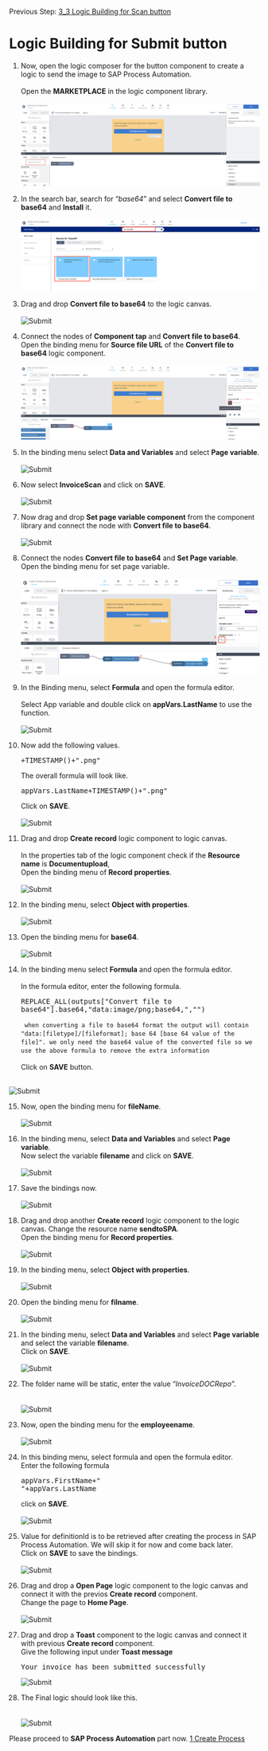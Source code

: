 Previous Step: <a href="https://github.com/SAP-samples/process-automation-enablement/tree/main/Workshops/LCNC_Roadshow/Build%20Apps/3%20Details%20Page/3_3%20Logic%20Building%20for%20Scan%20button/Readme.md">3_3 Logic Building for Scan button</a>


# Logic Building for Submit button


1. Now, open the logic composer for the button component to create a logic to send the image to SAP Process Automation.<br><br>
Open the <b>MARKETPLACE</b> in the logic component library.<br><br>
![Submit](Images/01.png)

2. In the search bar, search for “<i>base64</i>” and select <b>Convert file to base64</b>
and <b>Install</b> it.<br><br>
![Submit](Images/02.png)

3. Drag and drop <b>Convert file to base64</b> to the logic canvas.<br><br>
![Submit](Images/03.png)

4. Connect the nodes of <b>Component tap</b> and <b>Convert file to base64</b>.
Open the binding menu for <b>Source file URL</b> of the <b>Convert file to base64</b> logic component.<br><br>
![Submit](Images/04.png)

5. In the binding menu select <b>Data and Variables</b> and select <b>Page variable</b>.<br><br>
![Submit](Images/05.png)

6. Now select <b>InvoiceScan</b> and click on <b>SAVE</b>.<br><br>
![Submit](Images/06.png)

7. Now drag and drop <b>Set page variable component</b> from the component library and connect the node with <b>Convert file to base64</b>.<br><br>
![Submit](Images/07.png)

8. Connect the nodes <b>Convert file to base64</b> and <b>Set Page variable</b>. <br>Open the binding menu for set page variable.<br><br>
![Submit](Images/08.png)

9. In the Binding menu, select <b>Formula</b> and open the formula editor.<br>				
Select App variable and double click on <b>appVars.LastName</b> to use the function.<br><br>
![Submit](Images/10.png)

10. Now add the following values.<pre>+TIMESTAMP()+".png"</pre>
The overall formula will look like.<pre>appVars.LastName+TIMESTAMP()+".png"</pre>
Click on <b>SAVE</b>.<br><br>
![Submit](Images/11.png)

11. Drag and drop <b>Create record</b> logic component to logic canvas.<br>				
In the properties tab of the logic component check if the <b>Resource name</b> is <b>Documentupload</b>,<br>
Open the binding menu of <b>Record properties</b>. <br><br>
![Submit](Images/12.png)

12. In the binding menu, select <b>Object with properties</b>.<br><br>
![Submit](Images/13.png)

13. Open the binding menu for <b>base64</b>.<br><br>
![Submit](Images/14.png)

14. In the binding menu select <b>Formula</b> and open the formula editor.<br>				
In the formula editor, enter the following formula.<pre>REPLACE_ALL(outputs["Convert file to base64"].base64,"data:image/png;base64,","")</pre>
``` when converting a file to base64 format the output will contain "data:[filetype]/[fileformat]; base 64 [base 64 value of the file]". we only need the base64 value of the converted file so we use the above formula to remove the extra information``` <br><br>
Click on <b>SAVE</b> button. <br><br>

![Submit](Images/15.png)

15. Now, open the binding menu for <b>fileName</b>.<br><br>
![Submit](Images/16.png)
		
16. In the binding menu, select <b>Data and Variables</b> and select <b>Page variable</b>. <br>Now select the variable <b>filename</b> and click on <b>SAVE</b>.<br><br>
![Submit](Images/17.png)

17. Save the bindings now.<br><br>
![Submit](Images/18.png)

18. Drag and drop another <b>Create record</b> logic component to the logic canvas.
Change the resource name <b>sendtoSPA</b>.						
Open the binding menu for <b>Record properties</b>. <br><br>
![Submit](Images/19.png)

19. In the binding menu, select <b>Object with properties</b>. <br><br>
![Submit](Images/20.png)

20. Open the binding menu for <b>filname</b>.<br><br>
![Submit](Images/21.png)
		
21. In the binding menu, select <b>Data and Variables</b> and select <b>Page variable</b> and select the variable <b>filename</b>.<br>
Click on <b>SAVE</b>.	<br><br>
![Submit](Images/22.png)
		
22. The folder name will be static, enter the value “<i>InvoiceDOCRepo</i>”.<br><br>		
![Submit](Images/23.png)
				
23. Now, open the binding menu for the <b>employeename</b>.<br><br>
![Submit](Images/Screenshot%202022-09-29%20at%2014.50.43.png)

24. In this binding menu, select formula and open the formula editor.<br>
Enter the following formula<pre>appVars.FirstName+" "+appVars.LastName</pre>
click on <b>SAVE</b>.<br><br>
![Submit](Images/24.png)

25. Value for definitionId is to be retrieved after creating the process in SAP Process Automation. We will skip it for now and come back later.<br>
Click on <b>SAVE</b> to save the bindings.<br><br>
![Submit](Images/25.png)

26. Drag and drop a <b>Open Page</b> logic component to the logic canvas and connect it with the previos <b>Create record</b> component. <br>
Change the page to <b>Home Page</b>.<br><br>
![Submit](Images/26.png)
	
27. Drag and drop a <b>Toast</b> component to the logic canvas and connect it with previous <b>Create record </b> component. <br>
Give the following input under <b>Toast message</b>
	<pre>Your invoice has been submitted successfully</pre>
	![Submit](Images/27.png)	
	
28. The Final logic should look like this.<br><br>			
![Submit](Images/28.png)

Please proceed to **SAP Process Automation** part now.
[1 Create Process](https://github.com/SAP-samples/process-automation-enablement/tree/main/Workshops/LCNC_Roadshow/Build%20Process%20Automation/1%20Create%20Process/spa-dox-create-process.md)
				

			

		
	
		

